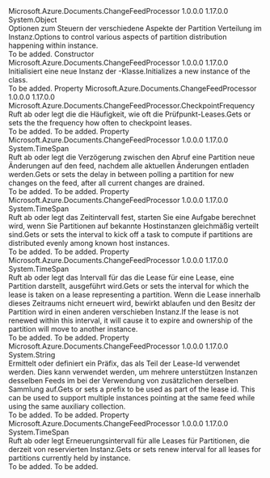 <Type Name="ChangeFeedHostOptions" FullName="Microsoft.Azure.Documents.ChangeFeedProcessor.ChangeFeedHostOptions">
  <TypeSignature Language="C#" Value="public class ChangeFeedHostOptions" />
  <TypeSignature Language="ILAsm" Value=".class public auto ansi beforefieldinit ChangeFeedHostOptions extends System.Object" />
  <TypeSignature Language="DocId" Value="T:Microsoft.Azure.Documents.ChangeFeedProcessor.ChangeFeedHostOptions" />
  <TypeSignature Language="VB.NET" Value="Public Class ChangeFeedHostOptions" />
  <TypeSignature Language="F#" Value="type ChangeFeedHostOptions = class" />
  <AssemblyInfo>
    <AssemblyName>Microsoft.Azure.Documents.ChangeFeedProcessor</AssemblyName>
    <AssemblyVersion>1.0.0.0</AssemblyVersion>
    <AssemblyVersion>1.17.0.0</AssemblyVersion>
  </AssemblyInfo>
  <Base>
    <BaseTypeName>System.Object</BaseTypeName>
  </Base>
  <Interfaces />
  <Docs>
    <summary>
            <span data-ttu-id="d6f87-101">Optionen zum Steuern der verschiedene Aspekte der Partition Verteilung im <see cref="T:Microsoft.Azure.Documents.ChangeFeedProcessor.ChangeFeedEventHost" /> Instanz.</span><span class="sxs-lookup"><span data-stu-id="d6f87-101">Options to control various aspects of partition distribution happening within <see cref="T:Microsoft.Azure.Documents.ChangeFeedProcessor.ChangeFeedEventHost" /> instance.</span></span>
            </summary>
    <remarks>To be added.</remarks>
  </Docs>
  <Members>
    <Member MemberName=".ctor">
      <MemberSignature Language="C#" Value="public ChangeFeedHostOptions ();" />
      <MemberSignature Language="ILAsm" Value=".method public hidebysig specialname rtspecialname instance void .ctor() cil managed" />
      <MemberSignature Language="DocId" Value="M:Microsoft.Azure.Documents.ChangeFeedProcessor.ChangeFeedHostOptions.#ctor" />
      <MemberSignature Language="VB.NET" Value="Public Sub New ()" />
      <MemberType>Constructor</MemberType>
      <AssemblyInfo>
        <AssemblyName>Microsoft.Azure.Documents.ChangeFeedProcessor</AssemblyName>
        <AssemblyVersion>1.0.0.0</AssemblyVersion>
        <AssemblyVersion>1.17.0.0</AssemblyVersion>
      </AssemblyInfo>
      <Parameters />
      <Docs>
        <summary><span data-ttu-id="d6f87-102">Initialisiert eine neue Instanz der <see cref="T:Microsoft.Azure.Documents.ChangeFeedProcessor.ChangeFeedHostOptions" />-Klasse.</span><span class="sxs-lookup"><span data-stu-id="d6f87-102">Initializes a new instance of the <see cref="T:Microsoft.Azure.Documents.ChangeFeedProcessor.ChangeFeedHostOptions" /> class.</span></span></summary>
        <remarks>To be added.</remarks>
      </Docs>
    </Member>
    <Member MemberName="CheckpointFrequency">
      <MemberSignature Language="C#" Value="public Microsoft.Azure.Documents.ChangeFeedProcessor.CheckpointFrequency CheckpointFrequency { get; set; }" />
      <MemberSignature Language="ILAsm" Value=".property instance class Microsoft.Azure.Documents.ChangeFeedProcessor.CheckpointFrequency CheckpointFrequency" />
      <MemberSignature Language="DocId" Value="P:Microsoft.Azure.Documents.ChangeFeedProcessor.ChangeFeedHostOptions.CheckpointFrequency" />
      <MemberSignature Language="VB.NET" Value="Public Property CheckpointFrequency As CheckpointFrequency" />
      <MemberSignature Language="F#" Value="member this.CheckpointFrequency : Microsoft.Azure.Documents.ChangeFeedProcessor.CheckpointFrequency with get, set" Usage="Microsoft.Azure.Documents.ChangeFeedProcessor.ChangeFeedHostOptions.CheckpointFrequency" />
      <MemberType>Property</MemberType>
      <AssemblyInfo>
        <AssemblyName>Microsoft.Azure.Documents.ChangeFeedProcessor</AssemblyName>
        <AssemblyVersion>1.0.0.0</AssemblyVersion>
        <AssemblyVersion>1.17.0.0</AssemblyVersion>
      </AssemblyInfo>
      <ReturnValue>
        <ReturnType>Microsoft.Azure.Documents.ChangeFeedProcessor.CheckpointFrequency</ReturnType>
      </ReturnValue>
      <Docs>
        <summary>
            <span data-ttu-id="d6f87-103">Ruft ab oder legt die die Häufigkeit, wie oft die Prüfpunkt-Leases.</span><span class="sxs-lookup"><span data-stu-id="d6f87-103">Gets or sets the the frequency how often to checkpoint leases.</span></span>
            </summary>
        <value>To be added.</value>
        <remarks>To be added.</remarks>
      </Docs>
    </Member>
    <Member MemberName="FeedPollDelay">
      <MemberSignature Language="C#" Value="public TimeSpan FeedPollDelay { get; set; }" />
      <MemberSignature Language="ILAsm" Value=".property instance valuetype System.TimeSpan FeedPollDelay" />
      <MemberSignature Language="DocId" Value="P:Microsoft.Azure.Documents.ChangeFeedProcessor.ChangeFeedHostOptions.FeedPollDelay" />
      <MemberSignature Language="VB.NET" Value="Public Property FeedPollDelay As TimeSpan" />
      <MemberSignature Language="F#" Value="member this.FeedPollDelay : TimeSpan with get, set" Usage="Microsoft.Azure.Documents.ChangeFeedProcessor.ChangeFeedHostOptions.FeedPollDelay" />
      <MemberType>Property</MemberType>
      <AssemblyInfo>
        <AssemblyName>Microsoft.Azure.Documents.ChangeFeedProcessor</AssemblyName>
        <AssemblyVersion>1.0.0.0</AssemblyVersion>
        <AssemblyVersion>1.17.0.0</AssemblyVersion>
      </AssemblyInfo>
      <ReturnValue>
        <ReturnType>System.TimeSpan</ReturnType>
      </ReturnValue>
      <Docs>
        <summary>
            <span data-ttu-id="d6f87-104">Ruft ab oder legt die Verzögerung zwischen den Abruf eine Partition neue Änderungen auf den feed, nachdem alle aktuellen Änderungen entladen werden.</span><span class="sxs-lookup"><span data-stu-id="d6f87-104">Gets or sets the delay in between polling a partition for new changes on the feed, after all current changes are drained.</span></span>
            </summary>
        <value>To be added.</value>
        <remarks>To be added.</remarks>
      </Docs>
    </Member>
    <Member MemberName="LeaseAcquireInterval">
      <MemberSignature Language="C#" Value="public TimeSpan LeaseAcquireInterval { get; set; }" />
      <MemberSignature Language="ILAsm" Value=".property instance valuetype System.TimeSpan LeaseAcquireInterval" />
      <MemberSignature Language="DocId" Value="P:Microsoft.Azure.Documents.ChangeFeedProcessor.ChangeFeedHostOptions.LeaseAcquireInterval" />
      <MemberSignature Language="VB.NET" Value="Public Property LeaseAcquireInterval As TimeSpan" />
      <MemberSignature Language="F#" Value="member this.LeaseAcquireInterval : TimeSpan with get, set" Usage="Microsoft.Azure.Documents.ChangeFeedProcessor.ChangeFeedHostOptions.LeaseAcquireInterval" />
      <MemberType>Property</MemberType>
      <AssemblyInfo>
        <AssemblyName>Microsoft.Azure.Documents.ChangeFeedProcessor</AssemblyName>
        <AssemblyVersion>1.0.0.0</AssemblyVersion>
        <AssemblyVersion>1.17.0.0</AssemblyVersion>
      </AssemblyInfo>
      <ReturnValue>
        <ReturnType>System.TimeSpan</ReturnType>
      </ReturnValue>
      <Docs>
        <summary>
            <span data-ttu-id="d6f87-105">Ruft ab oder legt das Zeitintervall fest, starten Sie eine Aufgabe berechnet wird, wenn Sie Partitionen auf bekannte Hostinstanzen gleichmäßig verteilt sind.</span><span class="sxs-lookup"><span data-stu-id="d6f87-105">Gets or sets the interval to kick off a task to compute if partitions are distributed evenly among known host instances.</span></span> 
            </summary>
        <value>To be added.</value>
        <remarks>To be added.</remarks>
      </Docs>
    </Member>
    <Member MemberName="LeaseExpirationInterval">
      <MemberSignature Language="C#" Value="public TimeSpan LeaseExpirationInterval { get; set; }" />
      <MemberSignature Language="ILAsm" Value=".property instance valuetype System.TimeSpan LeaseExpirationInterval" />
      <MemberSignature Language="DocId" Value="P:Microsoft.Azure.Documents.ChangeFeedProcessor.ChangeFeedHostOptions.LeaseExpirationInterval" />
      <MemberSignature Language="VB.NET" Value="Public Property LeaseExpirationInterval As TimeSpan" />
      <MemberSignature Language="F#" Value="member this.LeaseExpirationInterval : TimeSpan with get, set" Usage="Microsoft.Azure.Documents.ChangeFeedProcessor.ChangeFeedHostOptions.LeaseExpirationInterval" />
      <MemberType>Property</MemberType>
      <AssemblyInfo>
        <AssemblyName>Microsoft.Azure.Documents.ChangeFeedProcessor</AssemblyName>
        <AssemblyVersion>1.0.0.0</AssemblyVersion>
        <AssemblyVersion>1.17.0.0</AssemblyVersion>
      </AssemblyInfo>
      <ReturnValue>
        <ReturnType>System.TimeSpan</ReturnType>
      </ReturnValue>
      <Docs>
        <summary>
            <span data-ttu-id="d6f87-106">Ruft ab oder legt das Intervall für das die Lease für eine Lease, eine Partition darstellt, ausgeführt wird.</span><span class="sxs-lookup"><span data-stu-id="d6f87-106">Gets or sets the interval for which the lease is taken on a lease representing a partition.</span></span> <span data-ttu-id="d6f87-107">Wenn die Lease innerhalb dieses Zeitraums nicht erneuert wird, bewirkt ablaufen und den Besitz der Partition wird in einen anderen verschieben <see cref="T:Microsoft.Azure.Documents.ChangeFeedProcessor.ChangeFeedEventHost" /> Instanz.</span><span class="sxs-lookup"><span data-stu-id="d6f87-107">If the lease is not renewed within this interval, it will cause it to expire and ownership of the partition will move to another <see cref="T:Microsoft.Azure.Documents.ChangeFeedProcessor.ChangeFeedEventHost" /> instance.</span></span>
            </summary>
        <value>To be added.</value>
        <remarks>To be added.</remarks>
      </Docs>
    </Member>
    <Member MemberName="LeasePrefix">
      <MemberSignature Language="C#" Value="public string LeasePrefix { get; set; }" />
      <MemberSignature Language="ILAsm" Value=".property instance string LeasePrefix" />
      <MemberSignature Language="DocId" Value="P:Microsoft.Azure.Documents.ChangeFeedProcessor.ChangeFeedHostOptions.LeasePrefix" />
      <MemberSignature Language="VB.NET" Value="Public Property LeasePrefix As String" />
      <MemberSignature Language="F#" Value="member this.LeasePrefix : string with get, set" Usage="Microsoft.Azure.Documents.ChangeFeedProcessor.ChangeFeedHostOptions.LeasePrefix" />
      <MemberType>Property</MemberType>
      <AssemblyInfo>
        <AssemblyName>Microsoft.Azure.Documents.ChangeFeedProcessor</AssemblyName>
        <AssemblyVersion>1.0.0.0</AssemblyVersion>
        <AssemblyVersion>1.17.0.0</AssemblyVersion>
      </AssemblyInfo>
      <ReturnValue>
        <ReturnType>System.String</ReturnType>
      </ReturnValue>
      <Docs>
        <summary>
            <span data-ttu-id="d6f87-108">Ermittelt oder definiert ein Präfix, das als Teil der Lease-Id verwendet werden. Dies kann verwendet werden, um mehrere unterstützen <see cref="T:Microsoft.Azure.Documents.ChangeFeedProcessor.ChangeFeedEventHost" /> Instanzen desselben Feeds im bei der Verwendung von zusätzlichen derselben Sammlung auf.</span><span class="sxs-lookup"><span data-stu-id="d6f87-108">Gets or sets a prefix to be used as part of the lease id. This can be used to support multiple <see cref="T:Microsoft.Azure.Documents.ChangeFeedProcessor.ChangeFeedEventHost" /> instances pointing at the same feed while using the same auxiliary collection.</span></span>
            </summary>
        <value>To be added.</value>
        <remarks>To be added.</remarks>
      </Docs>
    </Member>
    <Member MemberName="LeaseRenewInterval">
      <MemberSignature Language="C#" Value="public TimeSpan LeaseRenewInterval { get; set; }" />
      <MemberSignature Language="ILAsm" Value=".property instance valuetype System.TimeSpan LeaseRenewInterval" />
      <MemberSignature Language="DocId" Value="P:Microsoft.Azure.Documents.ChangeFeedProcessor.ChangeFeedHostOptions.LeaseRenewInterval" />
      <MemberSignature Language="VB.NET" Value="Public Property LeaseRenewInterval As TimeSpan" />
      <MemberSignature Language="F#" Value="member this.LeaseRenewInterval : TimeSpan with get, set" Usage="Microsoft.Azure.Documents.ChangeFeedProcessor.ChangeFeedHostOptions.LeaseRenewInterval" />
      <MemberType>Property</MemberType>
      <AssemblyInfo>
        <AssemblyName>Microsoft.Azure.Documents.ChangeFeedProcessor</AssemblyName>
        <AssemblyVersion>1.0.0.0</AssemblyVersion>
        <AssemblyVersion>1.17.0.0</AssemblyVersion>
      </AssemblyInfo>
      <ReturnValue>
        <ReturnType>System.TimeSpan</ReturnType>
      </ReturnValue>
      <Docs>
        <summary>
            <span data-ttu-id="d6f87-109">Ruft ab oder legt Erneuerungsintervall für alle Leases für Partitionen, die derzeit von reservierten <see cref="T:Microsoft.Azure.Documents.ChangeFeedProcessor.ChangeFeedEventHost" /> Instanz.</span><span class="sxs-lookup"><span data-stu-id="d6f87-109">Gets or sets renew interval for all leases for partitions currently held by <see cref="T:Microsoft.Azure.Documents.ChangeFeedProcessor.ChangeFeedEventHost" /> instance.</span></span>
            </summary>
        <value>To be added.</value>
        <remarks>To be added.</remarks>
      </Docs>
    </Member>
  </Members>
</Type>